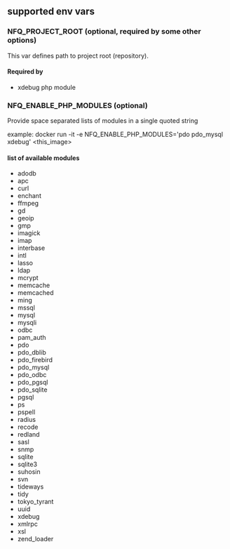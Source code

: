 

## supported env vars


### NFQ_PROJECT_ROOT (optional, required by some other options)

This var defines path to project root (repository).

#### Required by

* xdebug php module


### NFQ_ENABLE_PHP_MODULES (optional)

Provide space separated lists of modules in a single quoted string

example:
    docker run -it -e NFQ_ENABLE_PHP_MODULES='pdo pdo_mysql xdebug' <this_image>

#### list of available modules

* adodb
* apc
* curl
* enchant
* ffmpeg
* gd
* geoip
* gmp
* imagick
* imap
* interbase
* intl
* lasso
* ldap
* mcrypt
* memcache
* memcached
* ming
* mssql
* mysql
* mysqli
* odbc
* pam_auth
* pdo
* pdo_dblib
* pdo_firebird
* pdo_mysql
* pdo_odbc
* pdo_pgsql
* pdo_sqlite
* pgsql
* ps
* pspell
* radius
* recode
* redland
* sasl
* snmp
* sqlite
* sqlite3
* suhosin
* svn
* tideways
* tidy
* tokyo_tyrant
* uuid
* xdebug
* xmlrpc
* xsl
* zend_loader

